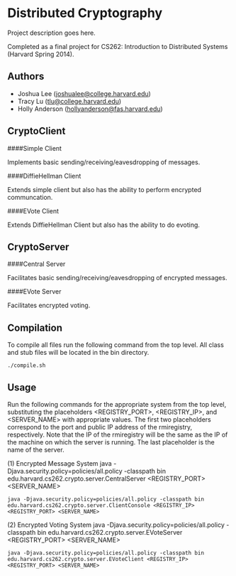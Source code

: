 Distributed Cryptography
=============

Project description goes here.

Completed as a final project for CS262: Introduction to Distributed Systems (Harvard Spring 2014).

Authors
-------
* Joshua Lee (joshualee@college.harvard.edu)
* Tracy Lu (tlu@college.harvard.edu)
* Holly Anderson (hollyanderson@fas.harvard.edu)

CryptoClient
-------------

####Simple Client

Implements basic sending/receiving/eavesdropping of messages.

####DiffieHellman Client

Extends simple client but also has the ability to perform encrypted communcation.

####EVote Client

Extends DiffieHellman Client but also has the ability to do evoting.

CryptoServer
-------------

####Central Server

Facilitates basic sending/receiving/eavesdropping of encrypted messages.

####EVote Server

Facilitates encrypted voting.

Compilation
-----------------
To compile all files run the following command from the top level. All class and stub files will be located in the bin directory.

	./compile.sh
	
Usage
-----------------
Run the following commands for the appropriate system from the top level, substituting the placeholders <REGISTRY_PORT>, <REGISTRY_IP>, and <SERVER_NAME> with appropriate values. The first two placeholders correspond to the port and public IP address of the rmiregistry, respectively. Note that the IP of the rmiregistry will be the same as the IP of the machine on which the server is running. The last placeholder is the name of the server.

(1) Encrypted Message System
    java -Djava.security.policy=policies/all.policy -classpath bin edu.harvard.cs262.crypto.server.CentralServer <REGISTRY_PORT> <SERVER_NAME>

    java -Djava.security.policy=policies/all.policy -classpath bin edu.harvard.cs262.crypto.server.ClientConsole <REGISTRY_IP> <REGISTRY_PORT> <SERVER_NAME> 
   
(2) Encrypted Voting System
    java -Djava.security.policy=policies/all.policy -classpath bin edu.harvard.cs262.crypto.server.EVoteServer <REGISTRY_PORT> <SERVER_NAME>

    java -Djava.security.policy=policies/all.policy -classpath bin edu.harvard.cs262.crypto.server.EVoteClient <REGISTRY_IP> <REGISTRY_PORT> <SERVER_NAME> 